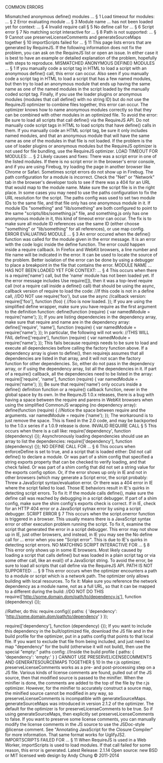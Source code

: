 COMMON ERRORS

Mismatched anonymous define() modules ...
§ 1
Load timeout for modules: ...
§ 2
Error evaluating module ...
§ 3
Module name ... has not been loaded yet for context: ...
§ 4
Invalid require call
§ 5
No define call for ...
§ 6
Script error
§ 7
No matching script interactive for ...
§ 8
Path is not supported: ...
§ 9
Cannot use preserveLicenseComments and generateSourceMaps together
§ 10
importScripts failed for ...
§ 11
This page lists errors that are generated by RequireJS. If the following information does not fix the problem, you can ask on the RequireJS list or open an issue. In either case it is best to have an example or detailed explanation of the problem, hopefully with steps to reproduce.
MISMATCHED ANONYMOUS DEFINE() MODULES ...
§ 1
If you manually code a script tag in HTML to load a script with an anonymous define() call, this error can occur.
Also seen if you manually code a script tag in HTML to load a script that has a few named modules, but then try to load an anonymous module that ends up having the same name as one of the named modules in the script loaded by the manually coded script tag.
Finally, if you use the loader plugins or anonymous modules (modules that call define() with no string ID) but do not use the RequireJS optimizer to combine files together, this error can occur. The optimizer knows how to name anonymous modules correctly so that they can be combined with other modules in an optimized file.
To avoid the error:
Be sure to load all scripts that call define() via the RequireJS API. Do not manually code script tags in HTML to load scripts that have define() calls in them.
If you manually code an HTML script tag, be sure it only includes named modules, and that an anonymous module that will have the same name as one of the modules in that file is not loaded.
If the problem is the use of loader plugins or anonymous modules but the RequireJS optimizer is not used for file bundling, use the RequireJS optimizer.
LOAD TIMEOUT FOR MODULES: ...
§ 2
Likely causes and fixes:
There was a script error in one of the listed modules. If there is no script error in the browser's error console, and if you are using Firebug, try loading the page in another browser like Chrome or Safari. Sometimes script errors do not show up in Firebug.
The path configuration for a module is incorrect. Check the "Net" or "Network" tab in the browser's developer tools to see if there was a 404 for an URL that would map to the module name. Make sure the script file is in the right place. In some cases you may need to use the paths configuration to fix the URL resolution for the script.
The paths config was used to set two module IDs to the same file, and that file only has one anonymous module in it. If module IDs "something" and "lib/something" are both configured to point to the same "scripts/libs/something.js" file, and something.js only has one anonymous module in it, this kind of timeout error can occur. The fix is to make sure all module ID references use the same ID (either choose "something" or "lib/something" for all references), or use map config.
ERROR EVALUATING MODULE ...
§ 3
An error occured when the define() function was called for the module given in the error message. It is an error with the code logic inside the define function. The error could happen inside a require callback.
In Firefox and WebKit browsers, a line number and file name will be indicated in the error. It can be used to locate the source of the problem. Better isolation of the error can be done by using a debugger to place a breakpoint in the file that contains the error.
MODULE NAME ... HAS NOT BEEN LOADED YET FOR CONTEXT: ...
§ 4
This occurs when there is a require('name') call, but the 'name' module has not been loaded yet.
If the error message includes Use require([]), then it was a top-level require call (not a require call inside a define() call) that should be using the async, callback version of require to load the code:
//If this code is not in a define call,
//DO NOT use require('foo'), but use the async
//callback version:
require(['foo'], function (foo) {
    //foo is now loaded.
});
If you are using the simplified define wrapper, make sure you have require as the first argument to the definition function:
define(function (require) {
    var namedModule = require('name');
});
If you are listing dependencies in the dependency array, make sure that require and name are in the dependency array:
define(['require', 'name'], function (require) {
    var namedModule = require('name');
});
In particular, the following will not work:
//THIS WILL FAIL
define(['require'], function (require) {
    var namedModule = require('name');
});
This fails because requirejs needs to be sure to load and execute all dependencies before calling the factory function above. If a dependency array is given to define(), then requirejs assumes that all dependencies are listed in that array, and it will not scan the factory function for other dependencies. So, either do not pass in the dependency array, or if using the dependency array, list all the dependencies in it.
If part of a require() callback, all the dependencies need to be listed in the array:
require(['require', 'name'], function (require) {
    var namedModule = require('name');
});
Be sure that require('name') only occurs inside a define() definition function or a require() callback function, never in the global space by its own.
In the RequreJS 1.0.x releases, there is a bug with having a space between the require and parens in WebKit browsers when using the simplified CommonJS wrapping (no dependency array):
define(function (require) {
    //Notice the space between require and the arguments.
    var namedModule = require ('name');
});
The workaround is to just remove the space. This is fixed in the 2.0 code, and may be backported to the 1.0.x series if a 1.0.9 release is done.
INVALID REQUIRE CALL
§ 5
This occurs when there is a call like:
require('dependency', function (dependency) {});
Asynchronously loading dependencies should use an array to list the dependencies:
require(['dependency'], function (dependency) {});
NO DEFINE CALL FOR ...
§ 6
This occurs when enforceDefine is set to true, and a script that is loaded either:
Did not call define() to declare a module.
Or was part of a shim config that specified a string exports property that can be checked to verify loading, and that check failed.
Or was part of a shim config that did not set a string value for the exports config option.
Or, if the error shows up only in IE and not in other browsers (which may generate a Script error, the script probably:
Threw a JavaScript syntax/evaluation error.
Or there was a 404 error in IE where the script failed to load.
Those IE behaviors result in IE's quirks in detecting script errors.
To fix it:
If the module calls define(), make sure the define call was reached by debugging in a script debugger.
If part of a shim config, make sure the shim config's exports check is correct.
If in IE, check for an HTTP 404 error or a JavaScript sytnax error by using a script debugger.
SCRIPT ERROR
§ 7
This occurs when the script.onerror function is triggered in a browser. This usually means there is a JavaScript syntax error or other execution problem running the script. To fix it, examine the script that generated the error in a script debugger.
This error may not show up in IE, just other browsers, and instead, in IE you may see the No define call for ... error when you see "Script error". This is due to IE's quirks in detecting script errors.
NO MATCHING SCRIPT INTERACTIVE FOR ...
§ 8
This error only shows up in some IE browsers. Most likely caused by loading a script that calls define() but was loaded in a plain script tag or via some other call, like an eval() of a JavaScript string.
To avoid the error, be sure to load all scripts that call define via the RequireJS API.
PATH IS NOT SUPPORTED: ...
§ 9
This error occurs when the optimizer encounters a path to a module or script which is a network path. The optimizer only allows building with local resources. To fix it:
Make sure you reference the network dependency as a module name, not as a full URL, so that it can be mapped to a different during the build:
//DO NOT DO THIS
require(['http://some.domain.dom/path/to/dependency.js'],
function (dependency) {});

//Rather, do this:
require.config({
    paths: {
        'dependency': 'http://some.domain.dom/path/to/dependency'
    }
});

require(['dependency'], function (dependency) {});
If you want to include this dependency in the built/optimized file, download the JS file and in the build profile for the optimizer, put in a paths config that points to that local file.
If you want to exclude that file from being included, and just need to map "dependency" for the build (otherwise it will not build), then use the special "empty:" paths config:
//Inside the build profile
{
    paths: {
        'dependency': 'empty:'
    }
}
CANNOT USE PRESERVELICENSECOMMENTS AND GENERATESOURCEMAPS TOGETHER
§ 10
In the r.js optimizer, preserveLicenseComments works as a pre- and post-processing step on a JS file. Various kinds of license comments are found, pulled out of the JS source, then that modified source is passed to the minifier. When the minifier is done, the comments are added to the top of the file by the r.js optimizer.
However, for the minifier to accurately construct a source map, the minified source cannot be modified in any way, so preserveLicenseComments is incompatible with generateSourceMaps. generateSourceMaps was introduced in version 2.1.2 of the optimizer.
The default for the optimizer is for preserveLicenseComments to be true. So if using generateSourceMaps, then explicitly set preserveLicenseComments to false. If you want to preserve some license comments, you can manually modify the license comments in the JS source to use the JSDoc-style @license comment. See "Annotating JavaScript for the Closure Compiler" for more information. That same format works for UglifyJS2.
IMPORTSCRIPTS FAILED FOR ...
§ 11
When RequireJS is used in a Web Worker, importScripts is used to load modules. If that call failed for some reason, this error is generated.
Latest Release: 2.1.14
Open source: new BSD or MIT licensed
web design by Andy Chung © 2011-2014
